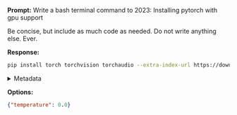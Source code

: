 **Prompt:**
Write a bash terminal command to 2023: Installing pytorch with gpu support


Be concise, but include as much code as needed. Do not write anything else. Ever.


**Response:**
```bash
pip install torch torchvision torchaudio --extra-index-url https://download.pytorch.org/whl/cu116
```

<details><summary>Metadata</summary>

- Duration: 1472 ms
- Datetime: 2023-11-07T16:39:15.378392
- Model: gpt-4-1106-preview

</details>

**Options:**
```json
{"temperature": 0.0}
```

